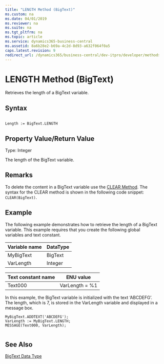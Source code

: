 ```yaml
---
title: "LENGTH Method (BigText)"
ms.custom: na
ms.date: 04/01/2019
ms.reviewer: na
ms.suite: na
ms.tgt_pltfrm: na
ms.topic: article
ms.service: dynamics365-business-central
ms.assetid: 8a6b28e2-b69a-4c2d-8d93-a632f064f0a5
caps.latest.revision: 9
redirect_url: /dynamics365/business-central/dev-itpro/developer/methods-auto/library
---
```


 

# LENGTH Method (BigText)
Retrieves the length of a BigText variable.  
  
## Syntax  
  
```  
  
Length := BigText.LENGTH  
```  
  
## Property Value/Return Value  
 Type: Integer  
  
 The length of the BigText variable.  
  
## Remarks  
 To delete the content in a BigText variable use the [CLEAR Method](devenv-CLEAR-Method.md). The syntax for the CLEAR method is shown in the following code snippet: `CLEAR(BigText)`.  
  
## Example  
 The following example demonstrates how to retrieve the length of a BigText variable. This example requires that you create the following global variables and text constant.  
  
|Variable name|DataType|  
|-------------------|--------------|  
|MyBigText|BigText|  
|VarLength|Integer|  
  
|Text constant name|ENU value|  
|------------------------|---------------|  
|Text000|VarLength = %1|  
  
 In this example, the BigText variable is initialized with the text ‘ABCDEFG’. The length, which is 7, is stored in the VarLength variable and displayed in a message box.  
  
```  
MyBigText.ADDTEXT('ABCDEFG');  
VarLength := MyBigText.LENGTH;  
MESSAGE(Text000, VarLength);  
  
```  
  
## See Also  
 [BigText Data Type](../datatypes/devenv-BigText-Data-Type.md)
